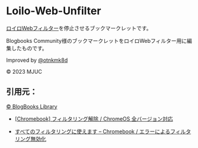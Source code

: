 # Loilo-Web-Unfilter

[ロイロWebフィルター](https://chrome.google.com/webstore/detail/pabjlbjcgldndnpjnokjakbdofjgnfia)を停止させるブックマークレットです。

Blogbooks Community様のブックマークレットをロイロWebフィルター用に編集したものです。

Improved by [@otnkmk8d](https://github.com/otnkmk8d)

© 2023 MJUC

## 引用元：

[© BlogBooks Library](https://blogbooks.net/)

- [[Chromebook] フィルタリング解除 / ChromeOS 全バージョン対応](https://blogbooks.net/chromebook/2357/)

- [すべてのフィルタリングに使えます – Chromebook / エラーによるフィルタリング無効化](https://blogbooks.net/chromebook/3006/)
